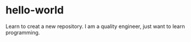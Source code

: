 # hello-world
Learn to creat a new repository.
I am a quality engineer, just want to learn programming.
